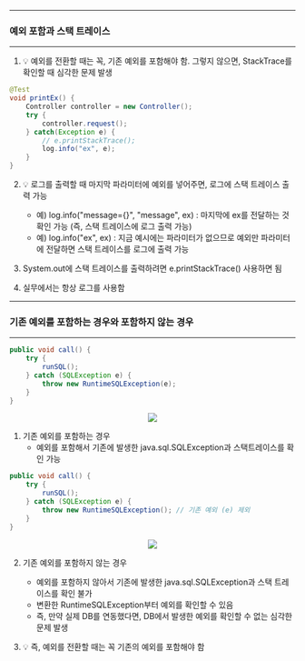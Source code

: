 -----
### 예외 포함과 스택 트레이스
-----
1. 💡 예외를 전환할 때는 꼭, 기존 예외를 포함해야 함. 그렇지 않으면, StackTrace를 확인할 때 심각한 문제 발생
```java
@Test
void printEx() {
    Controller controller = new Controller();
    try {
        controller.request();
    } catch(Exception e) {
        // e.printStackTrace();
        log.info("ex", e);
    }
}
```

2. 💡 로그를 출력할 때 마지막 파라미터에 예외를 넣어주면, 로그에 스택 트레이스 출력 가능
   - 예) log.info("message={}", "message", ex) : 마지막에 ex를 전달하는 것 확인 가능 (즉, 스택 트레이스에 로그 출력 가능)
   - 예) log.info("ex", ex) : 지금 예시에는 파라미터가 없으므로 예외만 파라미터에 전달하면 스택 트레이스를 로그에 출력 가능

3. System.out에 스택 트레이스를 출력하려면 e.printStackTrace() 사용하면 됨
4. 실무에서는 항상 로그를 사용함

-----
### 기존 예외를 포함하는 경우와 포함하지 않는 경우
-----
```java
public void call() {
    try {
        runSQL();
    } catch (SQLException e) {
        throw new RuntimeSQLException(e);
    }
}
```
<div align="center">
<img src="https://github.com/sooyounghan/Spring/assets/34672301/795534a9-c15c-4fbc-8426-f9a0eec8a09a">
</div>

1. 기존 예외를 포함하는 경우
   - 예외를 포함해서 기존에 발생한 java.sql.SQLException과 스택트레이스를 확인 가능

```java
public void call() {
    try {
        runSQL();
    } catch (SQLException e) {
        throw new RuntimeSQLException(); // 기존 예외 (e) 제외
    }
}
```
<div align="center">
<img src="https://github.com/sooyounghan/Spring/assets/34672301/fb235f5e-1be0-444b-bfc2-27fb83b8abce">
</div>

2. 기존 예외를 포함하지 않는 경우
   - 예외를 포함하지 않아서 기존에 발생한 java.sql.SQLException과 스택 트레이스를 확인 불가
   - 변환한 RuntimeSQLException부터 예외를 확인할 수 있음
   - 즉, 만약 실제 DB를 연동했다면, DB에서 발생한 예외를 확인할 수 없는 심각한 문제 발생

3. 💡 즉, 예외를 전환할 때는 꼭 기존의 예외를 포함해야 함
